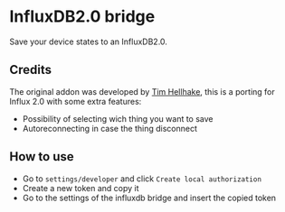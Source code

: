 # InfluxDB2.0 bridge

Save your device states to an InfluxDB2.0.

## Credits

The original addon was developed by [Tim Hellhake](https://github.com/tim-hellhake/influxdb-bridge), this is a porting for Influx 2.0 with some extra features:
* Possibility of selecting wich thing you want to save
*  Autoreconnecting in case the thing disconnect


## How to use
* Go to `settings/developer` and click `Create local authorization`
* Create a new token and copy it
* Go to the settings of the influxdb bridge and insert the copied token
